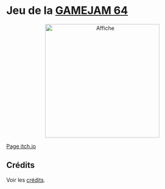 # Jeu de la [GAMEJAM 64](https://itch.io/jam/gamejam-64)

<p align="center">
  <a href="https://youtube.com/playlist?list=PLZbaajelj1brl4H06dYwaCi_V9vYuoGoL&feature=shared">
	<img src="https://img.itch.zone/aW1nLzE0NzM3OTM4LmpwZw==/original/Rh4j3Y.jpg" alt="Affiche" width="300" />
  </a>
</p>

[Page itch.io](https://21-12exe.itch.io/adblocknot)

## Crédits

Voir les [crédits](./CREDITS).
